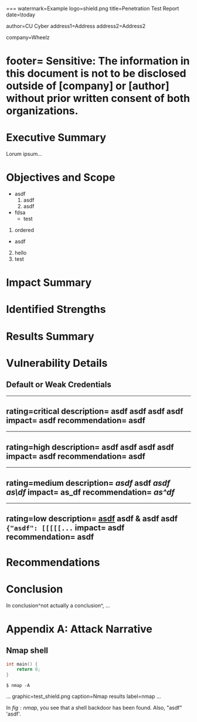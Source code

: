 ===
watermark=Example
logo=shield.png
title=Penetration Test Report
date=\today

author=CU Cyber
address1=Address
address2=Address2

company=Wheelz

footer=
	Sensitive: The information in this document is not to be disclosed outside of [company] or [author] without prior written consent of both organizations.
===

# Executive Summary

Lorum ipsum...

# Objectives and Scope

* asdf
  1. asdf
  2. asdf
* fdsa
  - test

1. ordered
  * asdf
2. hello
2. test

# Impact Summary

# Identified Strengths

# Results Summary

# Vulnerability Details

## Default or Weak Credentials

---
rating=critical
description=
	asdf
	asdf
	asdf
	asdf
impact=
	asdf
recommendation=
	asdf
---

---
rating=high
description=
	asdf
	asdf
	asdf
	asdf
impact=
	asdf
recommendation=
	asdf
---

---
rating=medium
description=
	*asdf*
	**asdf**
	***asdf***
	_as\\df_
impact=
	__as\_df__
recommendation=
	___as\^df___
---

---
rating=low
description=
	[asdf](https://cucyber.net/)
	asdf & asdf
	asdf
	`{"asdf": [[[[[...`
impact=
	asdf
recommendation=
	asdf
---

# Recommendations

# Conclusion

In conclusion^not actually a conclusion^, ...


# Appendix A: Attack Narrative

## Nmap shell

```c
int main() {
	return 0;
}
```

```
$ nmap -A 
```

...
graphic=test_shield.png
caption=Nmap results
label=nmap
...

In $fig:nmap$, you see that a shell backdoor has been found. Also, "asdf" 'asdf'.

